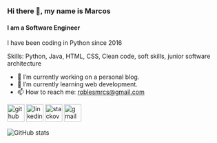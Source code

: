 ### Hi there 👋, my name is Marcos 
#### I am a Software Engineer

I have been coding in Python since 2016

Skills: Python, Java, HTML, CSS, Clean code, soft skills, junior software architecture

- 🔭 I’m currently working on a personal blog. 
- 🌱 I’m currently learning web development. 
- 📫 How to reach me: roblesmrcs@gmail.com 


[<img src='https://cdn.jsdelivr.net/npm/simple-icons@3.0.1/icons/github.svg' alt='github' height='40'>](https://github.com/Mrcsrobles)  [<img src='https://cdn.jsdelivr.net/npm/simple-icons@3.0.1/icons/linkedin.svg' alt='linkedin' height='40'>](https://www.linkedin.com/in/marcos-robles-rodr%C3%ADguez-b867031b7/)    [<img src='https://cdn.jsdelivr.net/npm/simple-icons@3.0.1/icons/stackoverflow.svg' alt='stackoverflow' height='40'>](https://stackoverflow.com/users/9310655)  [<img src='https://cdn.jsdelivr.net/npm/simple-icons@3.0.1/icons/gmail.svg' alt='gmail' height='40'>](roblesmrcs@gmail.com)  

![GitHub stats](https://github-readme-stats.vercel.app/api?username=Mrcsrobles&show_icons=true)  

